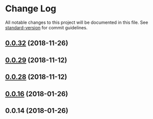 # Change Log

All notable changes to this project will be documented in this file. See [standard-version](https://github.com/conventional-changelog/standard-version) for commit guidelines.

<a name="0.0.32"></a>
## [0.0.32](https://github.com/AndrewKovalenko/vertibar/compare/v0.0.29...v0.0.32) (2018-11-26)



<a name="0.0.29"></a>
## [0.0.29](https://github.com/AndrewKovalenko/vertibar/compare/v0.0.28...v0.0.29) (2018-11-12)



<a name="0.0.28"></a>
## [0.0.28](https://github.com/AndrewKovalenko/vertibar/compare/v0.0.16...v0.0.28) (2018-11-12)



<a name="0.0.16"></a>
## [0.0.16](https://github.com/AndrewKovalenko/vertibar/compare/v0.0.14...v0.0.16) (2018-01-26)



<a name="0.0.14"></a>
## 0.0.14 (2018-01-26)
